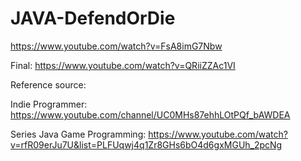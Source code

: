 # JAVA-DefendOrDie
https://www.youtube.com/watch?v=FsA8imG7Nbw

Final:
https://www.youtube.com/watch?v=QRiiZZAc1VI



Reference source: 

Indie Programmer: https://www.youtube.com/channel/UC0MHs87ehhLOtPQf_bAWDEA

Series Java Game Programming: https://www.youtube.com/watch?v=rfR09erJu7U&list=PLFUqwj4q1Zr8GHs6bO4d6gxMGUh_2pcNg

